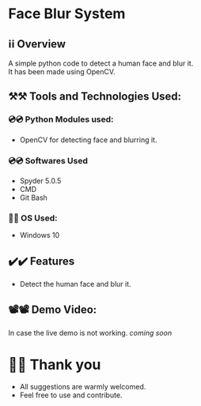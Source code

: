 # Face Blur System

## ℹ️ℹ️ Overview
A simple python code to detect a human face and blur it.
<br/> It has been made using OpenCV.

## ⚒️⚒️ Tools and Technologies Used:

### 💿💿 Python Modules used:
- OpenCV for detecting face and blurring it.

### 💿💿 Softwares Used 
- Spyder 5.0.5
- CMD
- Git Bash 

### 💽💽 OS Used:
- Windows 10 

## ✔️✔️ Features  
- Detect the human face and blur it.
 
## 📽️📽️ Demo Video: 
In case the live demo is not working.
*coming soon* 


# 🙏🙏 Thank you
- All suggestions are warmly welcomed.
- Feel free to use and contribute.
